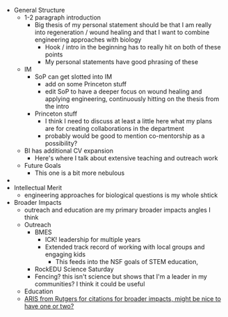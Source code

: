 - General Structure
	- 1-2 paragraph introduction
		- Big thesis of my personal statement should be that I am really into regeneration / wound healing and that I want to combine engineering approaches with biology
			- Hook / intro in the beginning has to really hit on both of these points
			- My personal statements have good phrasing of these
	- IM
		- SoP can get slotted into IM
			- add on some Princeton stuff
			- edit SoP to have a deeper focus on wound healing and applying engineering, continuously hitting on the thesis from the intro
		- Princeton stuff
			- I think I need to discuss at least a little here what my plans are for creating collaborations in the department
			- probably would be good to mention co-mentorship as a possibility?
	- BI has additional CV expansion
		- Here's where I talk about extensive teaching and outreach work
	- Future Goals
		- This one is a bit more nebulous
-
- Intellectual Merit
	- engineering approaches for biological questions is my whole shtick
- Broader Impacts
	- outreach and education are my primary broader impacts angles I think
	- Outreach
		- BMES
			- ICK! leadership for multiple years
			- Extended track record of working with local groups and engaging kids
				- This feeds into the NSF goals of STEM education,
		- RockEDU Science Saturday
		- Fencing? this isn't science but shows that I'm a leader in my communities? I think it could be useful
	- Education
	- [ARIS from Rutgers for citations for broader impacts, might be nice to have one or two?](https://aris.marine.rutgers.edu/)